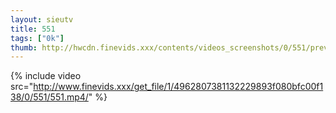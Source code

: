 ```yaml
--- 
layout: sieutv
title: 551
tags: ["0k"]
thumb: http://hwcdn.finevids.xxx/contents/videos_screenshots/0/551/preview.mp4.jpg
---
```

{% include video src="http://www.finevids.xxx/get_file/1/4962807381132229893f080bfc00f138/0/551/551.mp4/" %} 
